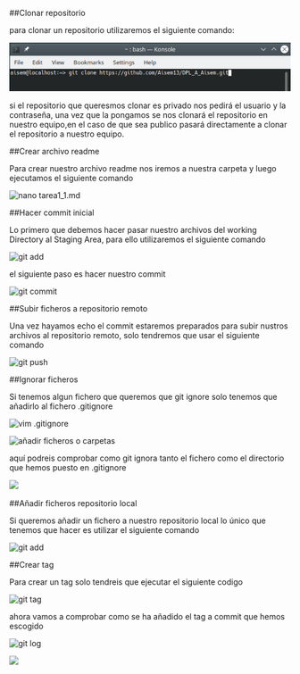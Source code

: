 ##Clonar repositorio

para clonar un repositorio utilizaremos el siguiente comando:

![git clone](Images/Screenshot_1.png)

si el repositorio que queresmos clonar es privado nos pedirá el usuario y la contraseña, una vez que la pongamos  se nos clonará el repositorio en nuestro equipo,en el caso de que sea publico pasará directamente a clonar el repositorio a nuestro equipo.

##Crear archivo readme

Para crear nuestro archivo readme nos iremos a nuestra carpeta y luego ejecutamos el siguiente comando

![nano tarea1_1.md](Images/Screenshot_2.png)

##Hacer commit inicial

Lo primero que debemos hacer pasar nuestro archivos del working Directory al Staging Area, para ello utilizaremos el siguiente comando

![git add](Images/Screenshot_3.png)

el siguiente paso es hacer nuestro commit

![git commit](Images/Screenshot_4.png)

##Subir ficheros a repositorio remoto

Una vez hayamos echo el commit estaremos preparados para subir nustros archivos al repositorio remoto, solo tendremos que usar el siguiente comando

![git push](Images/Screenshot_5.png)

##Ignorar ficheros

Si tenemos algun fichero que queremos que git ignore solo tenemos que añadirlo al fichero .gitignore

![vim .gitignore](Images/Screenshot_6.png)

![añadir ficheros o carpetas](Images/Screenshot_7.png)

aquí podreis comprobar como git ignora tanto el fichero como el directorio que hemos puesto en .gitignore

![](Images/Screenshot_8.png)

##Añadir ficheros repositorio local

Si queremos añadir un fichero a nuestro repositorio local lo único que tenemos que hacer es utilizar el siguiente comando

![git add](Images/Screenshot_9.png)

##Crear tag

Para crear un tag solo tendreis que ejecutar el siguiente codigo

![git tag](Images/Screenshot_10.png)

ahora vamos a comprobar como se ha añadido el tag a commit  que hemos escogido

![git log](Images/Screenshot_11.png)

![](Images/Screenshot_12.png)